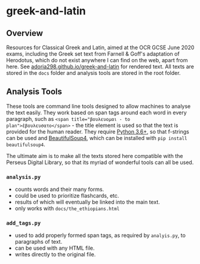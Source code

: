 # greek-and-latin

## Overview

Resources for Classical Greek and Latin, aimed at the OCR GCSE June 2020 exams, including the Greek set text from Farnell & Goff's adaptation of Herodotus, which do not exist anywhere I can find on the web, apart from here. 
See [adoria298.github.io/greek-and-latin](https://adoria298.github.io/greek-and-latin) for rendered text.
All texts are stored in the `docs` folder and analysis tools are stored in the root folder.

## Analysis Tools

These tools are command line tools designed to allow machines to analyse the text easily. They work based on span tags around each word in every paragraph, such as `<span title="βουλευομαι - to plan">ἐβουλευσατο</span>` - the title element is used so that the text is provided for the human reader. They require [Python 3.6+](https://www.python.org), so that f-strings can be used and [BeautifulSoup4](https://www.crummy.com/software/BeautifulSoup/), which can be installed with `pip install beautifulsoup4`.

The ultimate aim is to make all the texts stored here compatible with the Perseus Digital Library, so that its myriad of wonderful tools can all be used. 

### `analysis.py`

- counts words and their many forms.
- could be used to prioritize flashcards, etc.
- results of which will eventually be linked into the main text.
- only works with `docs/the_ethiopians.html`

### `add_tags.py`

- used to add properly formed span tags, as required by `analyis.py`, to paragraphs of text.
- can be used with any HTML file.
- writes directly to the original file.
